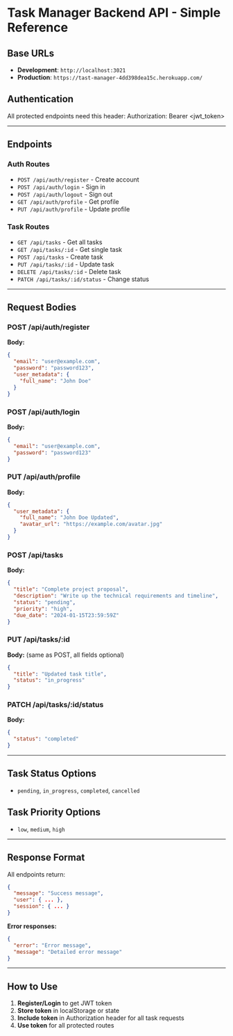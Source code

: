 # Task Manager Backend API - Simple Reference

## Base URLs
- **Development**: `http://localhost:3021`
- **Production**: `https://tast-manager-4dd398dea15c.herokuapp.com/`

## Authentication
All protected endpoints need this header:
Authorization: Bearer <jwt_token>


---

## Endpoints

### Auth Routes
- `POST /api/auth/register` - Create account
- `POST /api/auth/login` - Sign in
- `POST /api/auth/logout` - Sign out
- `GET /api/auth/profile` - Get profile
- `PUT /api/auth/profile` - Update profile

### Task Routes
- `GET /api/tasks` - Get all tasks
- `GET /api/tasks/:id` - Get single task
- `POST /api/tasks` - Create task
- `PUT /api/tasks/:id` - Update task
- `DELETE /api/tasks/:id` - Delete task
- `PATCH /api/tasks/:id/status` - Change status

---

## Request Bodies

### POST /api/auth/register
**Body:**
```json
{
  "email": "user@example.com",
  "password": "password123",
  "user_metadata": {
    "full_name": "John Doe"
  }
}
```

### POST /api/auth/login
**Body:**
```json
{
  "email": "user@example.com",
  "password": "password123"
}
```

### PUT /api/auth/profile
**Body:**
```json
{
  "user_metadata": {
    "full_name": "John Doe Updated",
    "avatar_url": "https://example.com/avatar.jpg"
  }
}
```

### POST /api/tasks
**Body:**
```json
{
  "title": "Complete project proposal",
  "description": "Write up the technical requirements and timeline",
  "status": "pending",
  "priority": "high",
  "due_date": "2024-01-15T23:59:59Z"
}
```

### PUT /api/tasks/:id
**Body:** (same as POST, all fields optional)
```json
{
  "title": "Updated task title",
  "status": "in_progress"
}
```

### PATCH /api/tasks/:id/status
**Body:**
```json
{
  "status": "completed"
}
```

---

## Task Status Options
- `pending`, `in_progress`, `completed`, `cancelled`

## Task Priority Options
- `low`, `medium`, `high`

---

## Response Format
All endpoints return:
```json
{
  "message": "Success message",
  "user": { ... },
  "session": { ... }
}
```

**Error responses:**
```json
{
  "error": "Error message",
  "message": "Detailed error message"
}
```

---

## How to Use

1. **Register/Login** to get JWT token
2. **Store token** in localStorage or state
3. **Include token** in Authorization header for all task requests
4. **Use token** for all protected routes